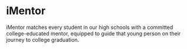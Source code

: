 # iMentor
iMentor matches every student in our high schools with a committed college-educated mentor, equipped to guide that young person on their journey to college graduation.
